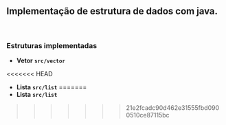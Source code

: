 ## Implementação de estrutura de dados com java.

<br>

### Estruturas implementadas

- **Vetor** <strong>`src/vector`</strong>

<<<<<<< HEAD
- **Lista** <strong>`src/list`</strong>
=======
- **Lista** <strong> `src/list`</strong>
>>>>>>> 21e2fcadc90d462e31555fbd0900510ce87115bc
